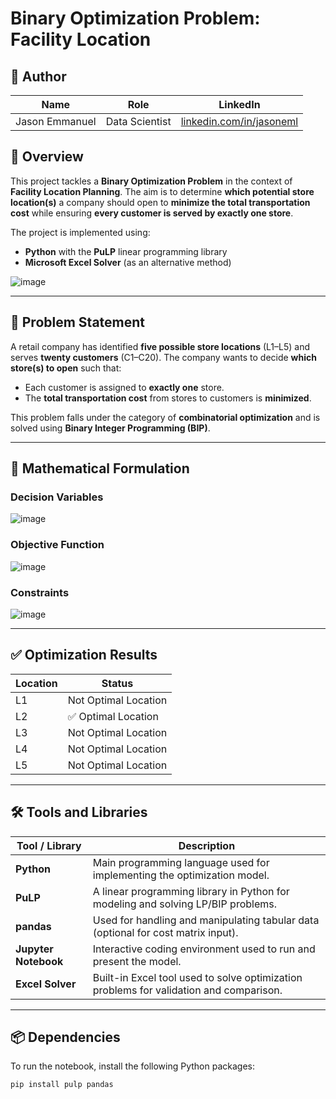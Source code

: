 # Binary Optimization Problem: Facility Location

## 👤 Author

| Name            | Role              | LinkedIn                                      |
|-----------------|-------------------|-----------------------------------------------|
| Jason Emmanuel  | Data Scientist | [linkedin.com/in/jasoneml](https://www.linkedin.com/in/jasoneml/) |

## 📌 Overview

This project tackles a **Binary Optimization Problem** in the context of **Facility Location Planning**. The aim is to determine **which potential store location(s)** a company should open to **minimize the total transportation cost** while ensuring **every customer is served by exactly one store**.

The project is implemented using:

- **Python** with the **PuLP** linear programming library
- **Microsoft Excel Solver** (as an alternative method)

![image](https://github.com/user-attachments/assets/68123761-49be-46ba-accf-6b7bb1467b77)

---

## 🧠 Problem Statement

A retail company has identified **five possible store locations** (L1–L5) and serves **twenty customers** (C1–C20). The company wants to decide **which store(s) to open** such that:

- Each customer is assigned to **exactly one** store.
- The **total transportation cost** from stores to customers is **minimized**.

This problem falls under the category of **combinatorial optimization** and is solved using **Binary Integer Programming (BIP)**.

---

## 🔢 Mathematical Formulation

### Decision Variables

![image](https://github.com/user-attachments/assets/f528b5ce-8184-454c-b7c6-eac8b8b4be00)

### Objective Function

![image](https://github.com/user-attachments/assets/c2540d5c-5180-4f0c-9881-ef438d721abf)

### Constraints

![image](https://github.com/user-attachments/assets/2001eccb-7644-48bc-be98-01e7f94a8724)

---

## ✅ Optimization Results

| Location | Status               |
|----------|----------------------|
| L1       | Not Optimal Location |
| L2       | ✅ Optimal Location   |
| L3       | Not Optimal Location |
| L4       | Not Optimal Location |
| L5       | Not Optimal Location |

---

## 🛠️ Tools and Libraries

| Tool / Library | Description                                                                 |
|----------------|-----------------------------------------------------------------------------|
| **Python**     | Main programming language used for implementing the optimization model.     |
| **PuLP**       | A linear programming library in Python for modeling and solving LP/BIP problems. |
| **pandas**     | Used for handling and manipulating tabular data (optional for cost matrix input). |
| **Jupyter Notebook** | Interactive coding environment used to run and present the model.         |
| **Excel Solver** | Built-in Excel tool used to solve optimization problems for validation and comparison. |

---

## 📦 Dependencies

To run the notebook, install the following Python packages:

```bash
pip install pulp pandas
```
